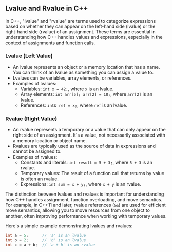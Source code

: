 ## Lvalue and Rvalue in C++

In C++, "lvalue" and "rvalue" are terms used to categorize expressions based on whether they can appear on the left-hand side (lvalue) or the right-hand side (rvalue) of an assignment. These terms are essential in understanding how C++ handles values and expressions, especially in the context of assignments and function calls.

### Lvalue (Left Value)

- An lvalue represents an object or a memory location that has a name. You can think of an lvalue as something you can assign a value to.
- Lvalues can be variables, array elements, or references.
- Examples of lvalues:
  - Variables: `int x = 42;`, where `x` is an lvalue.
  - Array elements: `int arr[5]; arr[2] = 10;`, where `arr[2]` is an lvalue.
  - References: `int& ref = x;`, where `ref` is an lvalue.

### Rvalue (Right Value)

- An rvalue represents a temporary or a value that can only appear on the right side of an assignment. It's a value, not necessarily associated with a memory location or object name.
- Rvalues are typically used as the source of data in expressions and cannot be assigned to.
- Examples of rvalues:
  - Constants and literals: `int result = 5 + 3;`, where `5 + 3` is an rvalue.
  - Temporary values: The result of a function call that returns by value is often an rvalue.
  - Expressions: `int sum = x + y;`, where `x + y` is an rvalue.

The distinction between lvalues and rvalues is important for understanding how C++ handles assignment, function overloading, and move semantics. For example, in C++11 and later, rvalue references (`&&`) are used for efficient move semantics, allowing you to move resources from one object to another, often improving performance when working with temporary values.

Here's a simple example demonstrating lvalues and rvalues:

```cpp
int a = 5;      // 'a' is an lvalue
int b = 2;      // 'b' is an lvalue
int c = a + b;  // 'a + b' is an rvalue
